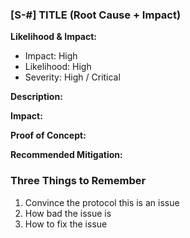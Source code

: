 ### [S-#] TITLE (Root Cause + Impact)

**Likelihood & Impact:**
- Impact: High
- Likelihood: High
- Severity: High / Critical
  
**Description:**

**Impact:**

**Proof of Concept:**

**Recommended Mitigation:**

### Three Things to Remember
1. Convince the protocol this is an issue
2. How bad the issue is
3. How to fix the issue